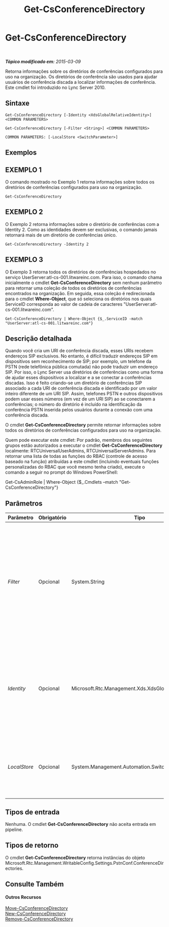 ﻿---
title: Get-CsConferenceDirectory
TOCTitle: Get-CsConferenceDirectory
ms:assetid: 2b7927ab-c6b3-42ce-9c27-9825cd47fd77
ms:mtpsurl: https://technet.microsoft.com/pt-br/library/Gg425771(v=OCS.15)
ms:contentKeyID: 49306220
ms.date: 05/19/2016
mtps_version: v=OCS.15
ms.translationtype: HT
---

# Get-CsConferenceDirectory

 

_**Tópico modificado em:** 2015-03-09_

Retorna informações sobre os diretórios de conferências configurados para uso na organização. Os diretórios de conferência são usados para ajudar usuários de conferência discada a localizar informações de conferência. Este cmdlet foi introduzido no Lync Server 2010.

## Sintaxe

    Get-CsConferenceDirectory [-Identity <XdsGlobalRelativeIdentity>] <COMMON PARAMETERS>

    Get-CsConferenceDirectory [-Filter <String>] <COMMON PARAMETERS>

    COMMON PARAMETERS: [-LocalStore <SwitchParameter>]

## Exemplos

## EXEMPLO 1

O comando mostrado no Exemplo 1 retorna informações sobre todos os diretórios de conferências configurados para uso na organização.

    Get-CsConferenceDirectory

## EXEMPLO 2

O Exemplo 2 retorna informações sobre o diretório de conferências com a Identity 2. Como as identidades devem ser exclusivas, o comando jamais retornará mais de um diretório de conferências único.

    Get-CsConferenceDirectory -Identity 2

## EXEMPLO 3

O Exemplo 3 retorna todos os diretórios de conferências hospedados no serviço UserServer:atl-cs-001.litwareinc.com. Para isso, o comando chama inicialmente o cmdlet **Get-CsConferenceDirectory** sem nenhum parâmetro para retornar uma coleção de todos os diretórios de conferências encontrados na organização. Em seguida, essa coleção é redirecionada para o cmdlet **Where-Object**, que só seleciona os diretórios nos quais ServiceID corresponda ao valor de cadeia de caracteres "UserServer:atl-cs-001.litwareinc.com".

    Get-CsConferenceDirectory | Where-Object {$_.ServiceID -match "UserServer:atl-cs-001.litwareinc.com"}

## Descrição detalhada

Quando você cria um URI de conferência discada, esses URIs recebem endereços SIP exclusivos. No entanto, é difícil traduzir endereços SIP em dispositivos sem reconhecimento de SIP; por exemplo, um telefone da PSTN (rede telefônica pública comutada) não pode traduzir um endereço SIP. Por isso, o Lync Server usa diretórios de conferências como uma forma de ajudar esses dispositivos a localizar e a se conectar a conferências discadas. Isso é feito criando-se um diretório de conferências SIP associado a cada URI de conferência discada e identificado por um valor inteiro diferente de um URI SIP. Assim, telefones PSTN e outros dispositivos podem usar esses números (em vez de um URI SIP) ao se conectarem a conferências; o número do diretório é incluído na identificação da conferência PSTN inserida pelos usuários durante a conexão com uma conferência discada.

O cmdlet **Get-CsConferenceDirectory** permite retornar informações sobre todos os diretórios de conferências configurados para uso na organização.

Quem pode executar este cmdlet: Por padrão, membros dos seguintes grupos estão autorizados a executar o cmdlet **Get-CsConferenceDirectory** localmente: RTCUniversalUserAdmins, RTCUniversalServerAdmins. Para retornar uma lista de todas as funções do RBAC (controle de acesso baseado na função) atribuídas a este cmdlet (incluindo eventuais funções personalizadas do RBAC que você mesmo tenha criado), execute o comando a seguir no prompt do Windows PowerShell:

Get-CsAdminRole | Where-Object {$\_.Cmdlets –match "Get-CsConferenceDirectory"}

## Parâmetros


<table>
<colgroup>
<col style="width: 25%" />
<col style="width: 25%" />
<col style="width: 25%" />
<col style="width: 25%" />
</colgroup>
<thead>
<tr class="header">
<th>Parâmetro</th>
<th>Obrigatório</th>
<th>Tipo</th>
<th>Descrição</th>
</tr>
</thead>
<tbody>
<tr class="odd">
<td><p><em>Filter</em></p></td>
<td><p>Opcional</p></td>
<td><p>System.String</p></td>
<td><p>Permite usar curingas para especificar a Identity do diretório de conferências (ou diretórios) a ser retornado. Como as Identidades de diretório são numéricas, esse parâmetro pode ter um valor mínimo. No entanto, essa sintaxe retornará todos os diretórios de conferências com uma Identity que comece com o número 3: -Filter &quot;3*&quot;.</p>
<p></p></td>
</tr>
<tr class="even">
<td><p><em>Identity</em></p></td>
<td><p>Opcional</p></td>
<td><p>Microsoft.Rtc.Management.Xds.XdsGlobalRelativeIdentity</p></td>
<td><p>Identificador numérico (por exemplo, 7) do diretório de conferências a ser retornado. Se esse parâmetro for omitido, o cmdlet <strong>Get-CsConferenceDirectory</strong> retornará informações sobre todos os diretórios de conferências em uso na organização.</p></td>
</tr>
<tr class="odd">
<td><p><em>LocalStore</em></p></td>
<td><p>Opcional</p></td>
<td><p>System.Management.Automation.SwitchParameter</p></td>
<td><p>Obtém os dados de diretório de conferência a partir da réplica local do Repositório de Gerenciamento Central, e não do Repositório de Gerenciamento Central em si.</p></td>
</tr>
</tbody>
</table>


## Tipos de entrada

Nenhuma. O cmdlet **Get-CsConferenceDirectory** não aceita entrada em pipeline.

## Tipos de retorno

O cmdlet **Get-CsConferenceDirectory** retorna instâncias do objeto Microsoft.Rtc.Management.WritableConfig.Settings.PstnConf.ConferenceDirectories.

## Consulte Também

#### Outros Recursos

[Move-CsConferenceDirectory](move-csconferencedirectory.md)  
[New-CsConferenceDirectory](new-csconferencedirectory.md)  
[Remove-CsConferenceDirectory](remove-csconferencedirectory.md)

